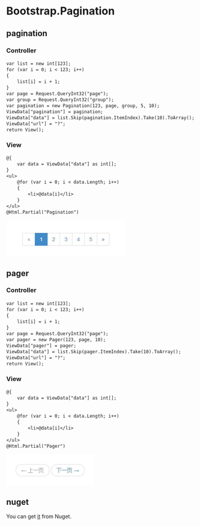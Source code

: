 Bootstrap.Pagination
====================

pagination
--------------------
### Controller
    var list = new int[123];
    for (var i = 0; i < 123; i++)
    {
        list[i] = i + 1;
    }
    var page = Request.QueryInt32("page");
    var group = Request.QueryInt32("group");
    var pagination = new Pagination(123, page, group, 5, 10);
    ViewData["pagination"] = pagination;
    ViewData["data"] = list.Skip(pagination.ItemIndex).Take(10).ToArray();
    ViewData["url"] = "?";
    return View();
### View
    @{
        var data = ViewData["data"] as int[];
    }
    <ul>
        @for (var i = 0; i < data.Length; i++)
        {
            <li>@data[i]</li>
        }
    </ul>
    @Html.Partial("Pagination")
![](/images/Pagination-Example.JPG)

pager
--------------------
### Controller
    var list = new int[123];
    for (var i = 0; i < 123; i++)
    {
        list[i] = i + 1;
    }
    var page = Request.QueryInt32("page");
    var pager = new Pager(123, page, 10);
    ViewData["pager"] = pager;
    ViewData["data"] = list.Skip(pager.ItemIndex).Take(10).ToArray();
    ViewData["url"] = "?";
    return View();
### View
    @{
        var data = ViewData["data"] as int[];
    }
    <ul>
        @for (var i = 0; i < data.Length; i++)
        {
            <li>@data[i]</li>
        }
    </ul>
    @Html.Partial("Pager")

![](/images/Pager-Example.JPG)

## nuget
You can get [it](https://www.nuget.org/packages/Bootstrap.Pagination) from Nuget.
